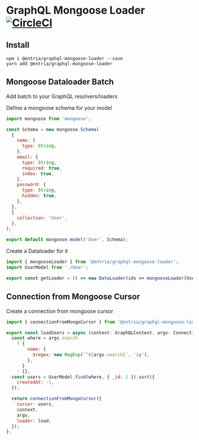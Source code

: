 # GraphQL Mongoose Loader [![CircleCI](https://circleci.com/gh/entria/graphql-mongoose-loader/tree/master.svg?style=svg)](https://circleci.com/gh/entria/graphql-mongoose-loader/tree/master)

## Install
```
npm i @entria/graphql-mongoose-loader --save
yarn add @entria/graphql-mongoose-loader
```

## Mongoose Dataloader Batch

Add batch to your GraphQL resolvers/loaders

Define a mongoose schema for your model
```jsx
import mongoose from 'mongoose';

const Schema = new mongoose.Schema(
  {
    name: {
      type: String,
    },
    email: {
      type: String,
      required: true,
      index: true,
    },
    password: {
      type: String,
      hidden: true,
    },
  },
  {
    collection: 'User',
  },
);

export default mongoose.model('User', Schema);
```

Create a Dataloader for it

```jsx
import { mongooseLoader } from '@entria/graphql-mongoose-loader';
import UserModel from './User';

export const getLoader = () => new DataLoader(ids => mongooseLoader(UserModel, ids));
```

## Connection from Mongoose Cursor

Create a connection from mongoose cursor

```jsx
import { connectionFromMongoCursor } from '@entria/graphql-mongoose-loader';

export const loadUsers = async (context: GraphQLContext, args: ConnectionArgs) => {
  const where = args.search
    ? {
        name: {
          $regex: new RegExp(`^${args.search}`, 'ig'),
        },
      }
    : {};
  const users = UserModel.find(where, { _id: 1 }).sort({
    createdAt: -1,
  });

  return connectionFromMongoCursor({
    cursor: users,
    context,
    args,
    loader: load,
  });
};
```
